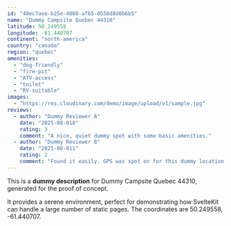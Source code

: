 ```yaml
---
id: "40ec7aee-b25e-4088-afb5-0558d8d0b6b5"
name: "Dummy Campsite Quebec 44310"
latitude: 50.249558
longitude: -61.440707
continent: "north-america"
country: "canada"
region: "quebec"
amenities:
  - "dog-friendly"
  - "fire-pit"
  - "ATV-access"
  - "toilet"
  - "RV-suitable"
images:
  - "https://res.cloudinary.com/demo/image/upload/v1/sample.jpg"
reviews:
  - author: "Dummy Reviewer A"
    date: "2025-08-018"
    rating: 3
    comment: "A nice, quiet dummy spot with some basic amenities."
  - author: "Dummy Reviewer B"
    date: "2025-08-011"
    rating: 2
    comment: "Found it easily. GPS was spot on for this dummy location."
---
```


This is a **dummy description** for Dummy Campsite Quebec 44310, generated for the proof of concept.

It provides a serene environment, perfect for demonstrating how SvelteKit can handle a large number of static pages. The coordinates are 50.249558, -61.440707.
